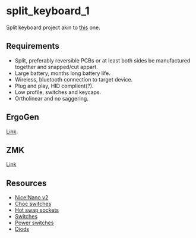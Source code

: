 # split_keyboard_1

Split keyboard project akin to [this](https://www.graz.io/articles/bayleaf-wireless-keyboard) one.

## Requirements

- Split, preferably reversible PCBs or at least both sides be manufactured together and snapped/cut appart.
- Large battery, months long battery life.
- Wireless, bluetooth connection to target device.
- Plug and play, HID complient(?).
- Low profile, switches and keycaps.
- Ortholinear and no saggering.

## ErgoGen

[Link](https://ergogen.cache.works/).

## ZMK

[Link](https://zmk.dev/)

## Resources

- [Nice!Nano v2](https://mechboards.co.uk/products/nice-nano-v2)
- [Choc switches](https://typeractive.xyz/products/choc-switches)
- [Hot swap sockets](https://typeractive.xyz/products/hotswap-sockets?variant=45742200324327)
- [Switches](https://typeractive.xyz/products/mbk-keycaps)
- [Power switches](https://typeractive.xyz/products/power-switch)
- [Diods](https://typeractive.xyz/products/smd-diodes)
